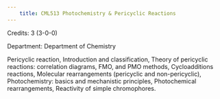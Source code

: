 ```yaml
---
    title: CML513 Photochemistry & Pericyclic Reactions
---
```

Credits: 3 (3-0-0)

Department: Department of Chemistry

Pericyclic reaction, Introduction and classification, Theory of pericyclic reactions: correlation diagrams, FMO, and PMO methods, Cycloadditions reactions, Molecular rearrangements (pericyclic and non-pericyclic), Photochemistry: basics and mechanistic principles, Photochemical rearrangements, Reactivity of simple chromophores.